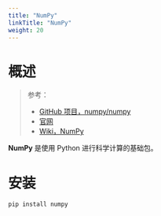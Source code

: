 ```yaml
---
title: "NumPy"
linkTitle: "NumPy"
weight: 20
---
```


# 概述

> 参考：
> 
> - [GitHub 项目，numpy/numpy](https://github.com/numpy/numpy)
> - [官网](https://numpy.org/)
> - [Wiki，NumPy](https://en.wikipedia.org/wiki/NumPy)

**NumPy** 是使用 Python 进行科学计算的基础包。

# 安装

```bash
pip install numpy
```